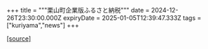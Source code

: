 +++
title = """栗山町企業版ふるさと納税"""
date = 2024-12-26T23:30:00.000Z
expiryDate = 2025-01-05T12:39:47.333Z
tags = ["kuriyama","news"]
+++


[[source]](https://www.town.kuriyama.hokkaido.jp/soshiki/31/14671.html)

